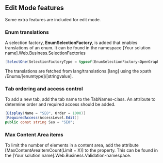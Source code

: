 ## Edit Mode features

Some extra features are included for edit mode.

### Enum translations
A selection factory, **EnumSelectionFactory<TEnum>**, is added that enables translations of an enum.
It can be found in the namespace [Your solution name].Web.Business.SelectionFactories

```csharp
[SelectOne(SelectionFactoryType = typeof(EnumSelectionFactory<OpenGraphType>))]
```

The translations are fetched from lang/translations.[lang] using the xpath /Enums/[enumtype]/[stringvalue].


### Tab ordering and access control
To add a new tab, add the tab name to the TabNames-class. An attribute to determine order and required access should be added.

```csharp    
[Display(Name = "SEO", Order = 1000)]
[RequiredAccess(AccessLevel.Edit)]
public const string Seo = "SEO";
```



### Max Content Area items

To limit the number of elements in a content area, add the attribute [MaxContentAreaItemCount(Limit = X)] to the property.
This can be found in the [Your solution name].Web.Business.Validation-namespace.

